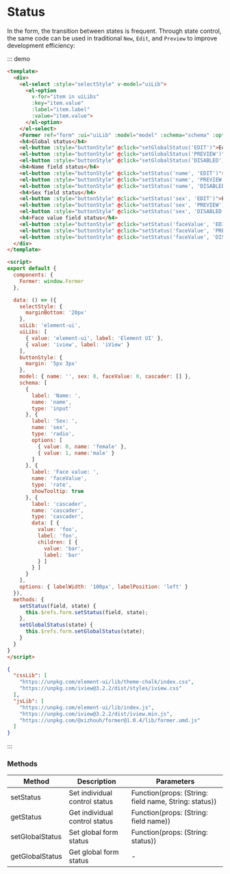 # Status

In the form, the transition between states is frequent. Through state control, the same code can be used in traditional `New`, `Edit`, and `Preview` to improve development efficiency:

::: demo
```html
<template>
  <div>
    <el-select :style="selectStyle" v-model="uiLib">
      <el-option
        v-for="item in uiLibs"
        :key="item.value"
        :label="item.label"
        :value="item.value">
      </el-option>
    </el-select>
    <Former ref="form" :ui="uiLib" :model="model" :schema="schema" :options="options"></Former>
    <h4>Global status</h4>
    <el-button :style="buttonStyle" @click="setGlobalStatus('EDIT')">Edit</el-button>
    <el-button :style="buttonStyle" @click="setGlobalStatus('PREVIEW')">Preview</el-button>
    <el-button :style="buttonStyle" @click="setGlobalStatus('DISABLED')">Disabled</el-button>
    <h4>Name field status</h4>
    <el-button :style="buttonStyle" @click="setStatus('name', 'EDIT')">Edit</el-button>
    <el-button :style="buttonStyle" @click="setStatus('name', 'PREVIEW')">Preview</el-button>
    <el-button :style="buttonStyle" @click="setStatus('name', 'DISABLED')">Disabled</el-button>
    <h4>Sex field status</h4>
    <el-button :style="buttonStyle" @click="setStatus('sex', 'EDIT')">Edit</el-button>
    <el-button :style="buttonStyle" @click="setStatus('sex', 'PREVIEW')">Preview</el-button>
    <el-button :style="buttonStyle" @click="setStatus('sex', 'DISABLED')">Disabled</el-button>
    <h4>Face value field status</h4>
    <el-button :style="buttonStyle" @click="setStatus('faceValue', 'EDIT')">Edit</el-button>
    <el-button :style="buttonStyle" @click="setStatus('faceValue', 'PREVIEW')">Preview</el-button>
    <el-button :style="buttonStyle" @click="setStatus('faceValue', 'DISABLED')">Disabled</el-button>
  </div>
</template>

<script>
export default {
  components: {
    Former: window.Former
  },

  data: () => ({
    selectStyle: {
      marginBottom: '20px'
    },
    uiLib: 'element-ui',
    uiLibs: [
      { value: 'element-ui', label: 'Element UI' },
      { value: 'iview', label: 'iView' }
    ],
    buttonStyle: {
      margin: '5px 3px'
    },
    model: { name: '', sex: 0, faceValue: 0, cascader: [] },
    schema: [
      {
        label: 'Name: ',
        name: 'name',
        type: 'input'
      }, {
        label: 'Sex: ',
        name: 'sex',
        type: 'radio',
        options: [
          { value: 0, name: 'female' },
          { value: 1, name:'male' }
        ]
      }, {
        label: 'Face value: ',
        name: 'faceValue',
        type: 'rate',
        showTooltip: true
      }, {
        label: 'cascader',
        name: 'cascader',
        type: 'cascader',
        data: [ {
          value: 'foo',
          label: 'foo',
          children: [ {
            value: 'bar',
            label: 'bar'
          } ]
        } ]
      }
    ],
    options: { labelWidth: '100px', labelPosition: 'left' }
  }),
  methods: {
    setStatus(field, state) {
      this.$refs.form.setStatus(field, state);
    },
    setGlobalStatus(state) {
      this.$refs.form.setGlobalStatus(state);
    }
  }
}
</script>
```
```json
{
  "cssLib": [
    "https://unpkg.com/element-ui/lib/theme-chalk/index.css",
    "https://unpkg.com/iview@3.2.2/dist/styles/iview.css"
  ],
  "jsLib": [
    "https://unpkg.com/element-ui/lib/index.js",
    "https://unpkg.com/iview@3.2.2/dist/iview.min.js",
    "https://unpkg.com/@xizhouh/former@1.0.4/lib/former.umd.js"
  ]
}
```
:::

### Methods

| Method        | Description | Parameters |
| ------------- | ----------- | ---------- |
| setStatus     | Set individual control status | Function(props: (String: field name, String: status)) |
| getStatus     | Get individual control status | Function(props: (String: field name)) |
| setGlobalStatus | Set global form status | Function(props: (String: status)) |
| getGlobalStatus | Get global form status | - |
